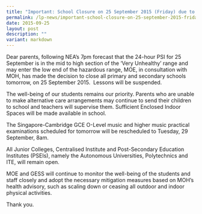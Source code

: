 ```yaml
---
title: "Important: School Closure on 25 September 2015 (Friday) due to haze situation"
permalink: /lp-news/important-school-closure-on-25-september-2015-friday-due-to-haze-situation/
date: 2015-09-25
layout: post
description: ""
variant: markdown
---
```

Dear parents, following NEA’s 7pm forecast that the 24-hour PSI for 25 September is in the mid to high section of the ‘Very Unhealthy’ range and may enter the low end of the hazardous range, MOE, in consultation with MOH, has made the decision to close all primary and secondary schools tomorrow, on 25 September 2015.  Lessons will be suspended.

The well-being of our students remains our priority. Parents who are unable to make alternative care arrangements may continue to send their children to school and teachers will supervise them. Sufficient Enclosed Indoor Spaces will be made available in school.

The Singapore-Cambridge GCE O-Level music and higher music practical examinations scheduled for tomorrow will be rescheduled to Tuesday, 29 September, 8am.

All Junior Colleges, Centralised Institute and Post-Secondary Education Institutes (PSEIs), namely the Autonomous Universities, Polytechnics and ITE, will remain open.

MOE and GESS will continue to monitor the well-being of the students and staff closely and adopt the necessary mitigation measures based on MOH’s health advisory, such as scaling down or ceasing all outdoor and indoor physical activities.


Thank you.